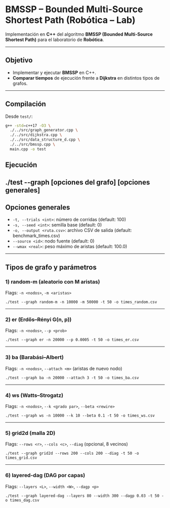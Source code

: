 # BMSSP – Bounded Multi-Source Shortest Path (Robótica – Lab)

Implementación en **C++** del algoritmo **BMSSP (Bounded Multi-Source Shortest Path)** para el laboratorio de **Robótica**.  

---

## Objetivo
- Implementar y ejecutar **BMSSP** en C++.
- **Comparar tiempos** de ejecución frente a **Dijkstra** en distintos tipos de grafos.
---

## Compilación

Desde `test/`:

```bash
g++ -std=c++17 -O3 \
  ./../src/graph_generator.cpp \
  ./../src/dijkstra.cpp \
  ./../src/data_structure_d.cpp \
  ./../src/bmssp.cpp \
  main.cpp -o test
```

## Ejecución
./test --graph <tipo> [opciones del grafo] [opciones generales]
---

## Opciones generales

- `-t, --trials <int>`: número de corridas (default: 100)  
- `-s, --seed <int>`: semilla base (default: 0)  
- `-o, --output <ruta.csv>`: archivo CSV de salida (default: benchmark_times.csv)  
- `--source <id>`: nodo fuente (default: 0)  
- `--wmax <real>`: peso máximo de aristas (default: 100.0)  

---

## Tipos de grafo y parámetros

### 1) random-m (aleatorio con M aristas)

Flags: `-n <nodos>`, `-m <aristas>`  

```
./test --graph random-m -n 10000 -m 50000 -t 50 -o times_random.csv
```


---

### 2) er (Erdős–Rényi G(n, p))

Flags: `-n <nodos>`, `--p <prob>`  

```
./test --graph er -n 20000 --p 0.0005 -t 50 -o times_er.csv
```


---

### 3) ba (Barabási–Albert)

Flags: `-n <nodos>`, `--attach <m>` (aristas de nuevo nodo)  

```
./test --graph ba -n 20000 --attach 3 -t 50 -o times_ba.csv
```


---

### 4) ws (Watts–Strogatz)

Flags: `-n <nodos>`, `--k <grado par>`, `--beta <rewire>`  

```
./test --graph ws -n 10000 --k 10 --beta 0.1 -t 50 -o times_ws.csv
```


---

### 5) grid2d (malla 2D)

Flags: `--rows <r>`, `--cols <c>`, `--diag` (opcional, 8 vecinos)  

```
./test --graph grid2d --rows 200 --cols 200 --diag -t 50 -o times_grid.csv
```


---

### 6) layered-dag (DAG por capas)

Flags: `--layers <L>`, `--width <W>`, `--dagp <p>`  

```
./test --graph layered-dag --layers 80 --width 300 --dagp 0.03 -t 50 -o times_dag.csv
```

